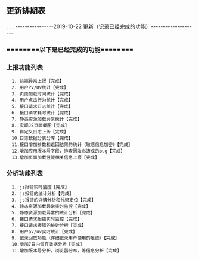 ## 更新排期表



.
.
.
----------------2019-10-22 更新（记录已经完成的功能）--------------------

### ========以下是已经完成的功能========

### 上报功能列表
      1. 前端异常上报【完成】
      2. 用户PV/UV统计【完成】
      3. 页面加载时间统计【完成】
      4. 用户点击行为统计【完成】
      5. 接口请求日志统计【完成】
      6. 接口请求耗时统计【完成】
      7. 静态资源加载异常统计【完成】
      8. 实现JS页面截图【完成】
      9. 自定义日志上传【完成】
      10.日志数据分表分库【完成】
      11.接口增加参数和返回结果的统计（敏感信息加密）【完成】
      12.增加应用版本号字段，排查因发布造成的bug【完成】
      13.增加页面加载性能相关信息上报【完成】

### 分析功能列表
      1. js报错实时监控【完成】
      2. js报错的统计分析【完成】
      3. js报错的详情分析和代码定位【完成】
      4. 静态资源加载异常实时监控【完成】
      5. 静态资源加载异常的统计分析【完成】
      6. 接口请求报错实时监控【完成】
      7. 接口请求报错的统计分析【完成】
      8. 用户pv/uv实时统计【完成】
      9. 记录回放功能（详细记录用户使用的足迹）【完成】
      10.增加7日内留存数据分析【完成】
      11.增加版本号分析，浏览器分布，等信息分析【完成】
